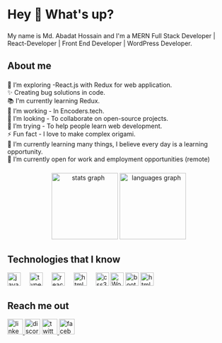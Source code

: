 <h1 align="left">Hey 👋 What's up?</h1>

###

<p align="left">My name is Md. Abadat Hossain and I'm a MERN Full Stack Developer | React-Developer | Front End Developer | WordPress Developer.</p>

###

<h2 align="left">About me</h2>

###

<p align="left">🌱 I’m exploring -React.js with Redux for web application.<br>✨ Creating bug solutions in code.<br>📚 I'm currently learning Redux.<br>🎯 I’m working - In Encoders.tech.<br>👯 I’m looking - To collaborate on open-source projects.<br>🤔 I’m trying - To help people learn web development.<br>⚡ Fun fact - I love to make complex origami.<br>🌱 I’m currently learning many things, I believe every day is a learning opportunity.<br>👯 I’m currently open for work and employment opportunities (remote) </p> 

###

###

<div align="center">
  <img src="https://github-readme-stats.vercel.app/api?username=AbadatHossain&hide_title=false&hide_rank=false&show_icons=true&include_all_commits=true&count_private=true&disable_animations=false&theme=dracula&locale=en&hide_border=false" height="150" alt="stats graph"  />
  <img src="https://github-readme-stats.vercel.app/api/top-langs?username=AbadatHossain&locale=en&hide_title=false&layout=compact&card_width=320&langs_count=5&theme=dracula&hide_border=false" height="150" alt="languages graph"  />
</div>

###

<h2 align="left">Technologies that I know</h2>


<div align="left">
  <img src="https://cdn.jsdelivr.net/gh/devicons/devicon/icons/javascript/javascript-original.svg" height="30" alt="javascript logo"  />
  <img width="12" />
  <img src="https://cdn.jsdelivr.net/gh/devicons/devicon/icons/typescript/typescript-original.svg" height="30" alt="typescript logo"  />
  <img width="12" />
  <img src="https://cdn.jsdelivr.net/gh/devicons/devicon/icons/react/react-original.svg" height="30" alt="react logo"  />
  <img width="12" />
  <img src="https://cdn.jsdelivr.net/gh/devicons/devicon/icons/html5/html5-original.svg" height="30" alt="html5 logo"  />
  <img width="12" />
  <img src="https://cdn.jsdelivr.net/gh/devicons/devicon/icons/css3/css3-original.svg" height="30" alt="css3 logo"  />
 <img src="https://cdn.jsdelivr.net/gh/devicons/devicon/icons/wordpress/wordpress-original.svg" height="30" alt="WordPress logo"  />
 <img src="https://cdn.jsdelivr.net/gh/devicons/devicon/icons/bootstrap/bootstrap-original.svg" height="30" alt="bootstrap logo"  />
 <img src="https://www.svgrepo.com/svg/333491/wix" height="30" alt="html5 logo" />
</div>

###
<h2 align="left">Reach me out</h2>


<div align="left">
  <a href="https://www.linkedin.com/in/md-abadat-hossain/" target="_blank">
    <img src="https://img.shields.io/static/v1?message=LinkedIn&logo=linkedin&label=&color=0077B5&logoColor=white&labelColor=&style=for-the-badge" height="35" alt="linkedin logo"  />
  </a> 
  <img src="https://img.shields.io/static/v1?message=Discord&logo=discord&label=&color=7289DA&logoColor=white&labelColor=&style=for-the-badge" height="35" alt="discord logo"  />
  <a href="https://twitter.com/abadat26" target="_blank">
    <img src="https://img.shields.io/static/v1?message=Twitter&logo=twitter&label=&color=1DA1F2&logoColor=white&labelColor=&style=for-the-badge" height="35" alt="twitter logo"  />
  </a>
  <a href="https://www.facebook.com/abadat.hossain.7" target="_blank">
    <img src="https://img.shields.io/static/v1?message=Facebook&logo=facebook&label=&color=1877F2&logoColor=white&labelColor=&style=for-the-badge" height="35" alt="facebook logo"  />
  </a>
</div>

###





